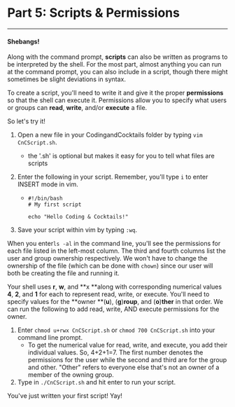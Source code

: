 # Part 5: Scripts & Permissions

---

#### Shebangs!

Along with the command prompt, **scripts** can also be written as programs to be interpreted by the shell. For the most part, almost anything you can run at the command prompt, you can also include in a script, though there might sometimes be slight deviations in syntax.

To create a script, you'll need to write it and give it the proper **permissions** so that the shell can execute it. Permissions allow you to specify what users or groups can **read**, **write**, and/or **execute** a file.

So let's try it!

1. Open a new file in your CodingandCocktails folder by typing `vim CnCScript.sh`.
   * the '.sh' is optional but makes it easy for you to tell what files are scripts
2. Enter the following in your script. Remember, you'll type `i` to enter INSERT mode in vim.

   * ```
     #!/bin/bash
     # My first script

     echo "Hello Coding & Cocktails!"
     ```

3. Save your script within vim by typing `:wq`.

When you enter`ls -al` in the command line, you'll see the permissions for each file listed in the left-most column. The third and fourth columns list the user and group ownership respectively. We won't have to change the ownership of the file \(which can be done with `chown`\) since our user will both be creating the file and running it.

Your shell uses **r**, **w**, and **x **along with corresponding numerical values **4**, **2**, and **1** for each to represent read, write, or execute. You'll need to specify values for the **owner **\(**u**\), \(**g**\)**roup**, and \(**o**\)**ther** in that order. We can run the following to add read, write, AND execute permissions for the owner.

1. Enter `chmod u+rwx CnCScript.sh` or `chmod 700 CnCScript.sh` into your command line prompt.
   * To get the numerical value for read, write, and execute, you add their individual values. So, 4+2+1=7. The first number denotes the permissions for the user while the second and third are for the group and other. "Other" refers to everyone else that's not an owner of a member of the owning group.
2. Type in `./CnCScript.sh` and hit enter to run your script.

You've just written your first script! Yay!

